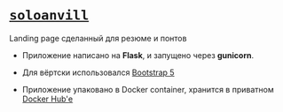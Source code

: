 # [```soloanvill```](https://soloanvill.ru)

Landing page сделанный для резюме и понтов

- Приложение написано на **Flask**, и запущено через **gunicorn**.

- Для вёртски использовался [Bootstrap 5](https://getbootstrap.com)

- Приложение упаковано в Docker container, хранится в приватном [Docker Hub'е](https://hub.docker.com/repository/docker/rtav3d/soloanvill)
